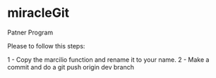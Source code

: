 # miracleGit
Patner Program

Please to follow this steps:

1 - Copy the marcilio function and rename it to your name.
2 - Make a commit and do a git push origin dev branch
